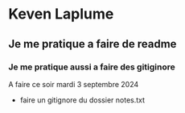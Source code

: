 # Keven Laplume

## Je me pratique a faire de readme

### Je me pratique aussi a faire des gitiginore


A faire ce soir mardi 3 septembre 2024


- faire un gitignore du dossier notes.txt
